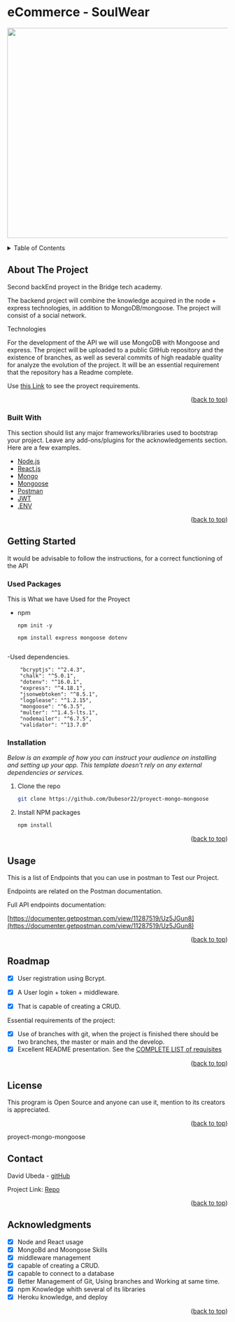 # eCommerce - SoulWear

<!-- PROJECT LOGO -->

<p align="center">
  <img width="640" height="480" src="https://mediashower.com/img/3F0DB446-334E-11E5-A30A-C9395910E613/bigstock-Beer-Flight-48979337.jpg">
</p>

<!-- TABLE OF CONTENTS -->
<details>
  <summary>Table of Contents</summary>
  <ol>
    <li>
      <a href="#about-the-project">About The Project</a>
      <ul>
        <li><a href="#built-with">Built With</a></li>
      </ul>
    </li>
    <li>
      <a href="#getting-started">Getting Started</a>
      <ul>
        <li><a href="#installation">Installation</a></li>
      </ul>
    </li>
    <li><a href="#usage">Usage</a></li>
    <li><a href="#roadmap">Roadmap</a></li>
    <li><a href="#license">License</a></li>
    <li><a href="#contact">Contact</a></li>
    <li><a href="#acknowledgments">Acknowledgments</a></li>
  </ol>
</details>

<!-- ABOUT THE PROJECT -->

## About The Project

Second backEnd proyect in the Bridge tech academy.

The backend project will combine the knowledge acquired in the
node + express technologies, in addition to MongoDB/mongoose.
The project will consist of a social network.

Technologies

For the development of the API we will use MongoDB with Mongoose and express.
The project will be uploaded to a public GitHub repository and the
existence of branches, as well as several commits of high readable quality for
analyze the evolution of the project.
It will be an essential requirement that the repository has a Readme
complete.


Use [this Link](https://docs.google.com/document/d/1Ls9hd-X-NSqukJ0G-VKlXq8PXSQ6wrAJCrXZtu69rMY/edit) to see the proyect requirements.

<p align="right">(<a href="#top">back to top</a>)</p>

### Built With

This section should list any major frameworks/libraries used to bootstrap your project. Leave any add-ons/plugins for the acknowledgements section. Here are a few examples.

- [Node.js](https://node.org/)
- [React.js](https://reactjs.org/)
- [Mongo](https://www.mongodb.com/)
- [Mongoose](https://mongoosejs.com/)
- [Postman](https://www.postman.com/)
- [JWT](https://jwt.io//)
- [.ENV](https://dotenv.io//)



<p align="right">(<a href="#top">back to top</a>)</p>

<!-- GETTING STARTED -->

## Getting Started

It would be advisable to follow the instructions, for a correct functioning of the API

### Used Packages

This is What we have Used for the Proyect

- npm

  ```
  npm init -y

  npm install express mongoose dotenv


  ```

-Used dependencies.

```
    "bcryptjs": "^2.4.3",
    "chalk": "^5.0.1",
    "dotenv": "^16.0.1",
    "express": "^4.18.1",
    "jsonwebtoken": "^8.5.1",
    "logplease": "^1.2.15",
    "mongoose": "^6.3.5",
    "multer": "^1.4.5-lts.1",
    "nodemailer": "^6.7.5",
    "validator": "^13.7.0"

  ```


### Installation

_Below is an example of how you can instruct your audience on installing and setting up your app. This template doesn't rely on any external dependencies or services._

1. Clone the repo
   ```sh
   git clone https://github.com/Dubesor22/proyect-mongo-mongoose
   ```
2. Install NPM packages
   ```sh
   npm install
   ```

<p align="right">(<a href="#top">back to top</a>)</p>

<!-- USAGE EXAMPLES -->

## Usage

This is a list of Endpoints that you can use in postman to Test our Project.

Endpoints are related on the Postman documentation.

Full API endpoints documentation:

[https://documenter.getpostman.com/view/11287519/Uz5JGun8](https://documenter.getpostman.com/view/11287519/Uz5JGun8)

<p align="right">(<a href="#top">back to top</a>)</p>

<!-- ROADMAP -->

## Roadmap

- [x] User registration using Bcrypt.
- [x] A User login + token + middleware.
- [x] That is capable of creating a CRUD.


Essential requirements of the project:

- [x] Use of branches with git, when the project is finished there should be two branches, the master or main and the develop.
- [x] Excellent README presentation.
      See the [COMPLETE LIST of requisites](https://docs.google.com/document/d/1yey2fRgu8OkH0T2EUfP3Svixxq7geW1HmxxoOExK6Go/edit#)

<p align="right">(<a href="#top">back to top</a>)</p>

<!-- LICENSE -->

## License

This program is Open Source and anyone can use it, mention to its creators is appreciated.

<p align="right">(<a href="#top">back to top</a>)</p>

<!-- CONTACT -->
proyect-mongo-mongoose
## Contact

David Ubeda - [gitHub](https://github.com/dubesor22)

Project Link: [Repo](https://github.com/dubesor22/proyect-mongo-mongoose)

<p align="right">(<a href="#top">back to top</a>)</p>

<!-- ACKNOWLEDGMENTS -->

## Acknowledgments

- [x] Node and React usage
- [x] MongoBd and Moongose Skills
- [x] middleware management
- [x] capable of creating a CRUD.
- [x] capable to connect to a database
- [x] Better Management of Git, Using branches and Working at same time.
- [x] npm Knowledge whith several of its libraries
- [x] Heroku knowledge, and deploy

<p align="right">(<a href="#top">back to top</a>)</p>

<!-- MARKDOWN LINKS & IMAGES -->
<!-- https://www.markdownguide.org/basic-syntax/#reference-style-links -->

[contributors-shield]: https://img.shields.io/github/contributors/othneildrew/Best-README-Template.svg?style=for-the-badge
[contributors-url]: https://github.com/othneildrew/Best-README-Template/graphs/contributors
[forks-shield]: https://img.shields.io/github/forks/othneildrew/Best-README-Template.svg?style=for-the-badge
[forks-url]: https://github.com/othneildrew/Best-README-Template/network/members
[stars-shield]: https://img.shields.io/github/stars/othneildrew/Best-README-Template.svg?style=for-the-badge
[stars-url]: https://github.com/othneildrew/Best-README-Template/stargazers
[issues-shield]: https://img.shields.io/github/issues/othneildrew/Best-README-Template.svg?style=for-the-badge
[issues-url]: https://github.com/othneildrew/Best-README-Template/issues
[license-shield]: https://img.shields.io/github/license/othneildrew/Best-README-Template.svg?style=for-the-badge
[license-url]: https://github.com/othneildrew/Best-README-Template/blob/master/LICENSE.txt
[linkedin-shield]: https://img.shields.io/badge/-LinkedIn-black.svg?style=for-the-badge&logo=linkedin&colorB=555
[linkedin-url]: https://linkedin.com/in/othneildrew
[product-screenshot]: images/screenshot.png
